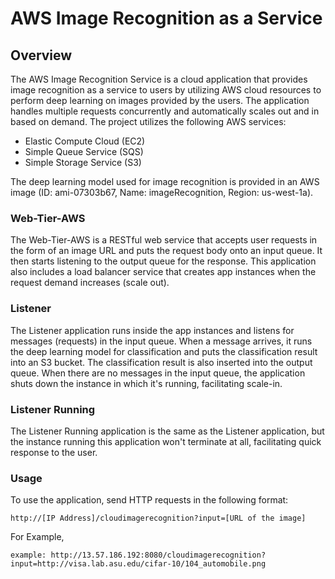 # AWS Image Recognition as a Service

## Overview

The AWS Image Recognition Service is a cloud application that provides image recognition as a service to users by utilizing AWS cloud resources to perform deep learning on images provided by the users. The application handles multiple requests concurrently and automatically scales out and in based on demand. The project utilizes the following AWS services:

* Elastic Compute Cloud (EC2)  
* Simple Queue Service (SQS) 
* Simple Storage Service (S3)

The deep learning model used for image recognition is provided in an AWS image (ID: ami-07303b67, Name: imageRecognition, Region: us-west-1a).

### Web-Tier-AWS
The Web-Tier-AWS is a RESTful web service that accepts user requests in the form of an image URL and puts the request body onto an input queue. It then starts listening to the output queue for the response. This application also includes a load balancer service that creates app instances when the request demand increases (scale out).

### Listener
The Listener application runs inside the app instances and listens for messages (requests) in the input queue. When a message arrives, it runs the deep learning model for classification and puts the classification result into an S3 bucket. The classification result is also inserted into the output queue. When there are no messages in the input queue, the application shuts down the instance in which it's running, facilitating scale-in.

### Listener Running
The Listener Running application is the same as the Listener application, but the instance running this application won't terminate at all, facilitating quick response to the user.

### Usage
To use the application, send HTTP requests in the following format:
```
http://[IP Address]/cloudimagerecognition?input=[URL of the image]
```
For Example,
```
example: http://13.57.186.192:8080/cloudimagerecognition?input=http://visa.lab.asu.edu/cifar-10/104_automobile.png
```
